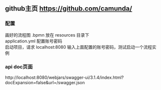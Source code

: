 ## github主页 https://github.com/camunda/

### 配置
画好的流程图 .bpmn 放在 resources 目录下  
application.yml 配置账号密码  
启动项目，请求 localhost:8080 输入上面配置的账号密码，测试启动一个流程实例   

### api doc页面
http://localhost:8080/webjars/swagger-ui/3.1.4/index.html?docExpansion=false&url=/swagger.json






